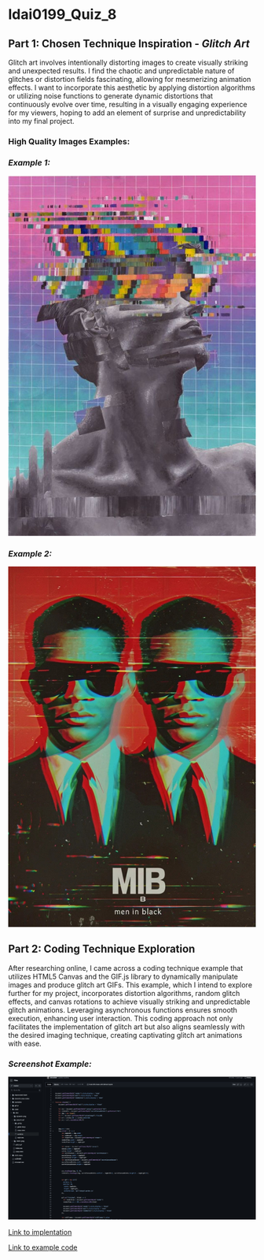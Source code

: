 # ldai0199_Quiz_8

## Part 1: Chosen Technique Inspiration - *Glitch Art*
Glitch art involves intentionally distorting images to create visually striking and unexpected results. I find the chaotic and unpredictable nature of glitches or distortion fields fascinating, allowing for mesmerizing animation effects. I want to incorporate this aesthetic by applying distortion algorithms or utilizing noise functions to generate dynamic distortions that continuously evolve over time, resulting in a visually engaging experience for my viewers, hoping to add an element of surprise and unpredictability into my final project.

### High Quality Images Examples:

### *Example 1:*
![High Quality Image 1](pictureassets/Glitch_Art_1.jpeg)

### *Example 2:*
![High Quality Image 2](pictureassets/Glitch_Art_2.jpeg)

## Part 2: Coding Technique Exploration
After researching online, I came across a coding technique example that utilizes HTML5 Canvas and the GIF.js library to dynamically manipulate images and produce glitch art GIFs. This example, which I intend to explore further for my project, incorporates distortion algorithms, random glitch effects, and canvas rotations to achieve visually striking and unpredictable glitch animations. Leveraging asynchronous functions ensures smooth execution, enhancing user interaction. This coding approach not only facilitates the implementation of glitch art but also aligns seamlessly with the desired imaging technique, creating captivating glitch art animations with ease.

### *Screenshot Example:*
![Screenshot](pictureassets/ScreenshotCodingTechnique.png)

[Link to implentation](https://raw.githubusercontent.com/alexadam/glitch-studio/master/examples/monalisa-glitch.gif)

[Link to example code](https://github.com/alexadam/glitch-studio/blob/master/page/dist/jpeg-to-gif/script.js)